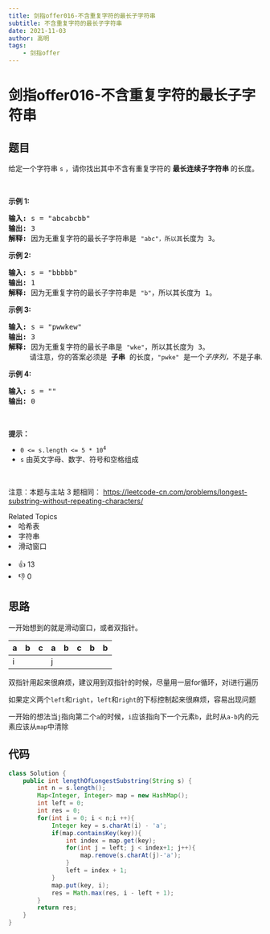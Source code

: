 ```yaml
---
title: 剑指offer016-不含重复字符的最长子字符串
subtitle: 不含重复字符的最长子字符串
date: 2021-11-03
author: 高明
tags:
	- 剑指offer
---
```




# 剑指offer016-不含重复字符的最长子字符串

## 题目

<p>给定一个字符串 <code>s</code> ，请你找出其中不含有重复字符的&nbsp;<strong>最长连续子字符串&nbsp;</strong>的长度。</p>

<p>&nbsp;</p>

<p><strong>示例&nbsp;1:</strong></p>

<pre>
<strong>输入: </strong>s = &quot;abcabcbb&quot;
<strong>输出: </strong>3 
<strong>解释:</strong> 因为无重复字符的最长子字符串是 <code>&quot;abc&quot;，所以其</code>长度为 3。
</pre>

<p><strong>示例 2:</strong></p>

<pre>
<strong>输入: </strong>s = &quot;bbbbb&quot;
<strong>输出: </strong>1
<strong>解释: </strong>因为无重复字符的最长子字符串是 <code>&quot;b&quot;</code>，所以其长度为 1。
</pre>

<p><strong>示例 3:</strong></p>

<pre>
<strong>输入: </strong>s = &quot;pwwkew&quot;
<strong>输出: </strong>3
<strong>解释: </strong>因为无重复字符的最长子串是&nbsp;<code>&quot;wke&quot;</code>，所以其长度为 3。
&nbsp;    请注意，你的答案必须是 <strong>子串 </strong>的长度，<code>&quot;pwke&quot;</code>&nbsp;是一个<em>子序列，</em>不是子串。
</pre>

<p><strong>示例 4:</strong></p>

<pre>
<strong>输入: </strong>s = &quot;&quot;
<strong>输出: </strong>0
</pre>

<p>&nbsp;</p>

<p><strong>提示：</strong></p>

<ul>
	<li><code>0 &lt;= s.length &lt;= 5 * 10<sup>4</sup></code></li>
	<li><code>s</code>&nbsp;由英文字母、数字、符号和空格组成</li>
</ul>

<p>&nbsp;</p>

<p><meta charset="UTF-8" />注意：本题与主站 3&nbsp;题相同：&nbsp;<a href="https://leetcode-cn.com/problems/longest-substring-without-repeating-characters/">https://leetcode-cn.com/problems/longest-substring-without-repeating-characters/</a></p>
<div><div>Related Topics</div><div><li>哈希表</li><li>字符串</li><li>滑动窗口</li></div></div><br><div><li>👍 13</li><li>👎 0</li></div>

## 思路

一开始想到的就是滑动窗口，或者双指针。

| a    | b    | c    | a    | b    | c    | b    | b    |
| ---- | ---- | ---- | ---- | ---- | ---- | ---- | ---- |
| i    |      |      | j    |      |      |      |      |

双指针用起来很麻烦，建议用到双指针的时候，尽量用一层for循环，对i进行遍历

如果定义两个`left`和`right`，`left`和`right`的下标控制起来很麻烦，容易出现问题

一开始的想法当`j`指向第二个`a`的时候，`i`应该指向下一个元素`b`，此时从`a-b`内的元素应该从`map`中清除

## 代码

```java
class Solution {
    public int lengthOfLongestSubstring(String s) {
        int n = s.length();
        Map<Integer, Integer> map = new HashMap();
        int left = 0;
        int res = 0;
        for(int i = 0; i < n;i ++){
            Integer key = s.charAt(i) - 'a';
            if(map.containsKey(key)){
                int index = map.get(key);
                for(int j = left; j < index+1; j++){
                    map.remove(s.charAt(j)-'a');
                }
                left = index + 1;
            }
            map.put(key, i);
            res = Math.max(res, i - left + 1);
        }
        return res;
    }
}
```


